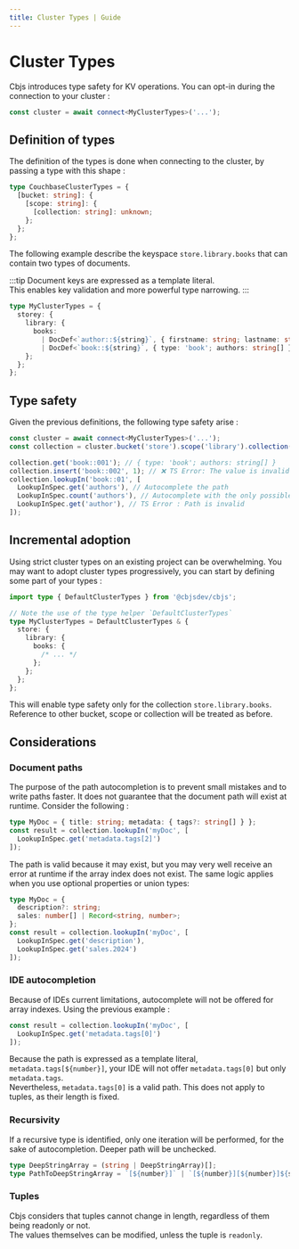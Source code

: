```yaml
---
title: Cluster Types | Guide
---
```


# Cluster Types

Cbjs introduces type safety for KV operations. You can opt-in during the connection to your cluster :

```ts
const cluster = await connect<MyClusterTypes>('...');
```

## Definition of types

The definition of the types is done when connecting to the cluster, by passing a type with this shape :

```ts
type CouchbaseClusterTypes = {
  [bucket: string]: {
    [scope: string]: {
      [collection: string]: unknown;
    };
  };
};
```

The following example describe the keyspace `store.library.books` that can contain two types of documents.  

:::tip
Document keys are expressed as a template literal.  
This enables key validation and more powerful type narrowing.
:::

```ts
type MyClusterTypes = {
  storey: {
    library: {
      books:
        | DocDef<`author::${string}`, { firstname: string; lastname: string; }>
        | DocDef<`book::${string}`, { type: 'book'; authors: string[] }>;
    };
  };
};
```

## Type safety

Given the previous definitions, the following type safety arise :

```ts
const cluster = await connect<MyClusterTypes>('...');
const collection = cluster.bucket('store').scope('library').collection('books');

collection.get('book::001'); // { type: 'book'; authors: string[] }
collection.insert('book::002', 1); // ❌ TS Error: The value is invalid
collection.lookupIn('book::01', [
  LookupInSpec.get('authors'), // Autocomplete the path
  LookupInSpec.count('authors'), // Autocomplete with the only possible path for a count
  LookupInSpec.get('author'), // TS Error : Path is invalid
]);
```

## Incremental adoption

Using strict cluster types on an existing project can be overwhelming.
You may want to adopt cluster types progressively, you can start by defining some part of your types :

```ts
import type { DefaultClusterTypes } from '@cbjsdev/cbjs';

// Note the use of the type helper `DefaultClusterTypes`
type MyClusterTypes = DefaultClusterTypes & {
  store: {
    library: {
      books: {
        /* ... */
      };
    };
  };
};
```

This will enable type safety only for the collection `store.library.books`. Reference to other bucket, scope or collection will be treated as before.

## Considerations

### Document paths

The purpose of the path autocompletion is to prevent small mistakes and to write paths faster.
It does not guarantee that the document path will exist at runtime. Consider the following :

```ts
type MyDoc = { title: string; metadata: { tags?: string[] } };
const result = collection.lookupIn('myDoc', [
  LookupInSpec.get('metadata.tags[2]')
]);
```

The path is valid because it may exist, but you may very well receive an error at runtime if the array index does not exist.
The same logic applies when you use optional properties or union types:

```ts
type MyDoc = {
  description?: string;
  sales: number[] | Record<string, number>;
};
const result = collection.lookupIn('myDoc', [
  LookupInSpec.get('description'),
  LookupInSpec.get('sales.2024')
]);
```

### IDE autocompletion

Because of IDEs current limitations, autocomplete will not be offered for array indexes. Using the previous example :

```ts
const result = collection.lookupIn('myDoc', [
  LookupInSpec.get('metadata.tags[0]')
]);
```

Because the path is expressed as a template literal, `metadata.tags[${number}]`, your IDE will not offer `metadata.tags[0]` but only `metadata.tags`.  
Nevertheless, `metadata.tags[0]` is a valid path. This does not apply to tuples, as their length is fixed.

### Recursivity

If a recursive type is identified, only one iteration will be performed, for the sake of autocompletion.
Deeper path will be unchecked.

```ts
type DeepStringArray = (string | DeepStringArray)[];
type PathToDeepStringArray = `[${number}]` | `[${number}][${number}]${string}`;
```

### Tuples

Cbjs considers that tuples cannot change in length, regardless of them being readonly or not.  
The values themselves can be modified, unless the tuple is `readonly`.

